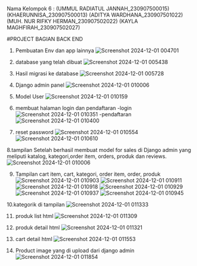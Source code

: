 Nama Kelompok 6 : (UMMUL RADIATUL JANNAH_230907500015) (KHAERUNNISA_230907500013) (ADITYA WARDHANA_230907501022) 
(MUH. NUR RIFKY HERMAN_230907502022) (KAYLA MAGHFIRAH_230907502027)

#PROJECT BAGIAN BACK END

1. Pembuatan Env dan app lainnya
![Screenshot 2024-12-01 004701](https://github.com/user-attachments/assets/b166fbdb-5db2-49d8-865a-0c5465e7b6ad)

2. database yang telah dibuat
![Screenshot 2024-12-01 005438](https://github.com/user-attachments/assets/4f33e2e8-3b98-4f7c-b6b1-5121d8ddb911)

3. Hasil migrasi ke database
![Screenshot 2024-12-01 005728](https://github.com/user-attachments/assets/796b51d0-719b-42da-88d6-c6b5888646b4)

4. Django admin panel
![Screenshot 2024-12-01 010006](https://github.com/user-attachments/assets/bd8c3937-d01f-4f04-9926-7d9b08f4ec6d)

5. Model User
![Screenshot 2024-12-01 010159](https://github.com/user-attachments/assets/e47130db-3d6b-4531-8784-a12e4e8950d1)

6. membuat halaman login dan pendaftaran
-login
![Screenshot 2024-12-01 010351](https://github.com/user-attachments/assets/1fa14dea-dd45-4813-b7d3-4a26b2a39ee2)
-pendaftaran
![Screenshot 2024-12-01 010400](https://github.com/user-attachments/assets/4ea128ef-1283-46a3-90b4-e88f41ec1ae9)

7. reset password
![Screenshot 2024-12-01 010554](https://github.com/user-attachments/assets/385923bb-a52c-4406-b371-b5b53c04a6b9)
![Screenshot 2024-12-01 010610](https://github.com/user-attachments/assets/f2558474-2497-4619-8cef-e7f88d4585c4)

8.tampilan Setelah berhasil membuat model for sales di Django admin yang meliputi katalog, kategori,order item, orders, produk dan reviews.
![Screenshot 2024-12-01 010006](https://github.com/user-attachments/assets/bd8c3937-d01f-4f04-9926-7d9b08f4ec6d)

9. Tampilan cart item, cart, kategori, order item, order, produk
![Screenshot 2024-12-01 010903](https://github.com/user-attachments/assets/71ce13d6-e74d-4c2e-ac3c-3cbcb33a5d01)
![Screenshot 2024-12-01 010911](https://github.com/user-attachments/assets/e1bd7c67-1763-4c81-b3dd-24cf3dafd2c0)
![Screenshot 2024-12-01 010918](https://github.com/user-attachments/assets/de868321-7995-4de5-8077-05b874e37490)
![Screenshot 2024-12-01 010929](https://github.com/user-attachments/assets/500de2c9-390f-4fca-811e-076e1f571214)
![Screenshot 2024-12-01 010937](https://github.com/user-attachments/assets/ffd79219-8679-4e11-b363-71dbe3add1fc)
![Screenshot 2024-12-01 010945](https://github.com/user-attachments/assets/dfdbd4a4-8a43-4b29-ba3b-93bbd5585329)

10.kategorik di tampilan
![Screenshot 2024-12-01 011333](https://github.com/user-attachments/assets/1cab5139-6295-4e5f-9d70-6f4f2123b2a1)

11. produk list html
![Screenshot 2024-12-01 011309](https://github.com/user-attachments/assets/a82c6265-8cbb-47db-ae75-637f58443756)

13. produk detail html
![Screenshot 2024-12-01 011321](https://github.com/user-attachments/assets/f9e8a1ce-22bb-4984-b012-077be01b84e0)

14. cart detail html
![Screenshot 2024-12-01 011553](https://github.com/user-attachments/assets/37c4372e-c2a0-4aa7-bc6f-4f692cc04e49)

15. Product image yang di upload dari django admin
![Screenshot 2024-12-01 011854](https://github.com/user-attachments/assets/78d3b0db-7af8-499c-bd9d-52ec3ab9a4d0)





